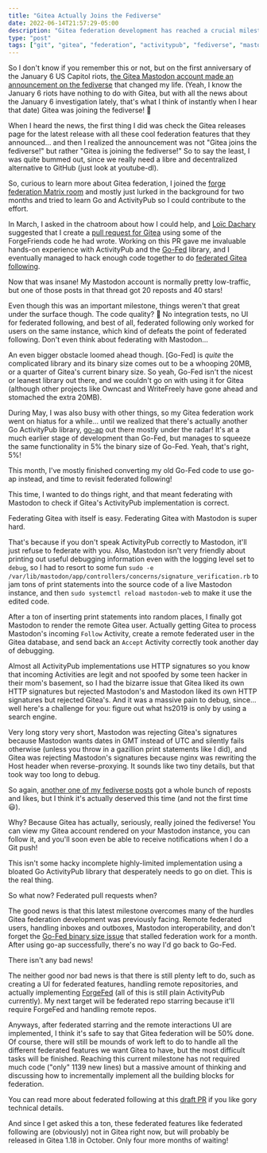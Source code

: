 ```yaml
---
title: "Gitea Actually Joins the Fediverse"
date: 2022-06-14T21:57:29-05:00
description: "Gitea federation development has reached a crucial milestone: federating with Mastodon!"
type: "post"
tags: ["git", "gitea", "federation", "activitypub", "fediverse", "mastodon"]
---
```



So I don't know if you remember this or not, but on the first anniversary of the January 6 US Capitol riots, [the Gitea Mastodon account made an announcement on the fediverse](https://social.gitea.io/@gitea/107576791626052697) that changed my life. (Yeah, I know the January 6 riots have nothing to do with Gitea, but with all the news about the January 6 investigation lately, that's what I think of instantly when I hear that date) Gitea was joining the fediverse! 🎉

When I heard the news, the first thing I did was check the Gitea releases page for the latest release with all these cool federation features that they announced... and then I realized the announcement was not "Gitea joins the fediverse!" but rather "Gitea is joining the fediverse!" So to say the least, I was quite bummed out, since we really need a libre and decentralized alternative to GitHub (just look at youtube-dl).

So, curious to learn more about Gitea federation, I joined the [forge federation Matrix room](https://matrix.to/#/#forgefederation:matrix.batsense.net) and mostly just lurked in the background for two months and tried to learn Go and ActivityPub so I could contribute to the effort.

In March, I asked in the chatroom about how I could help, and [Loïc Dachary](https://blog.dachary.org/) suggested that I create a [pull request for Gitea](https://github.com/go-gitea/gitea/pull/19133) using some of the ForgeFriends code he had wrote. Working on this PR gave me invaluable hands-on experience with ActivityPub and the [Go-Fed](https://go-fed.org/) library, and I eventually managed to hack enough code together to do [federated Gitea following](https://social.exozy.me/@ta180m/108131455903841744).

Now that was insane! My Mastodon account is normally pretty low-traffic, but one of those posts in that thread got 20 reposts and 40 stars!

Even though this was an important milestone, things weren't that great under the surface though. The code quality? 🤢 No integration tests, no UI for federated following, and best of all, federated following only worked for users on the same instance, which kind of defeats the point of federated following. Don't even think about federating with Mastodon...

An even bigger obstacle loomed ahead though. [Go-Fed] is *quite* the complicated library and its binary size comes out to be a whooping 20MB, or a quarter of Gitea's current binary size. So yeah, Go-Fed isn't the nicest or leanest library out there, and we couldn't go on with using it for Gitea (although other projects like Owncast and WriteFreely have gone ahead and stomached the extra 20MB).

During May, I was also busy with other things, so my Gitea federation work went on hiatus for a while... until we realized that there's actually another Go ActivityPub library, [go-ap](https://github.com/go-ap) out there mostly under the radar! It's at a much earlier stage of development than Go-Fed, but manages to squeeze the same functionality in 5% the binary size of Go-Fed. Yeah, that's right, 5%!

This month, I've mostly finished converting my old Go-Fed code to use go-ap instead, and time to revisit federated following!

This time, I wanted to do things right, and that meant federating with Mastodon to check if Gitea's ActivityPub implementation is correct.

Federating Gitea with itself is easy. Federating Gitea with Mastodon is super hard.

That's because if you don't speak ActivityPub correctly to Mastodon, it'll just refuse to federate with you. Also, Mastodon isn't very friendly about printing out useful debugging information even with the logging level set to `debug`, so I had to resort to some fun `sudo -e /var/lib/mastodon/app/controllers/concerns/signature_verification.rb` to jam tons of print statements into the source code of a live Mastodon instance, and then `sudo systemctl reload mastodon-web` to make it use the edited code.

After a ton of inserting print statements into random places, I finally got Mastodon to render the remote Gitea user. Actually getting Gitea to process Mastodon's incoming `Follow` Activity, create a remote federated user in the Gitea database, and send back an `Accept` Activity correctly took another day of debugging.

Almost all ActivityPub implementations use HTTP signatures so you know that incoming Activities are legit and not spoofed by some teen hacker in their mom's basement, so I had the bizarre issue that Gitea liked its own HTTP signatures but rejected Mastodon's and Mastodon liked its own HTTP signatures but rejected Gitea's. And it was a massive pain to debug, since... well here's a challenge for you: figure out what hs2019 is only by using a search engine.

Very long story very short, Mastodon was rejecting Gitea's signatures because Mastodon wants dates in GMT instead of UTC and silently fails otherwise (unless you throw in a gazillion print statements like I did), and Gitea was rejecting Mastodon's signatures because nginx was rewriting the Host header when reverse-proxying. It sounds like two tiny details, but that took way too long to debug.

So again, [another one of my fediverse posts](https://social.exozy.me/@ta180m/108472185098129371) got a whole bunch of reposts and likes, but I think it's actually deserved this time (and not the first time 😃).

Why? Because Gitea has actually, seriously, really joined the fediverse! You can view my Gitea account rendered on your Mastodon instance, you can follow it, and you'll soon even be able to receive notifications when I do a Git push!

This isn't some hacky incomplete highly-limited implementation using a bloated Go ActivityPub library that desperately needs to go on diet. This is the real thing.

So what now? Federated pull requests when?

The good news is that this latest milestone overcomes many of the hurdles Gitea federation development was previously facing. Remote federated users, handling inboxes and outboxes, Mastodon interoperability, and don't forget the [Go-Fed binary size issue](https://gitea.com/gitea/go-fed-activity/issues/1) that stalled federation work for a month. After using go-ap successfully, there's no way I'd go back to Go-Fed.

There isn't any bad news!

The neither good nor bad news is that there is still plenty left to do, such as creating a UI for federated features, handling remote repositories, and actually implementing [ForgeFed](https://forgefed.org/) (all of this is still plain ActivityPub currently). My next target will be federated repo starring because it'll require ForgeFed and handling remote repos.

Anyways, after federated starring and the remote interactions UI are implemented, I think it's safe to say that Gitea federation will be 50% done. Of course, there will still be mounds of work left to do to handle all the different federated features we want Gitea to have, but the most difficult tasks will be finished. Reaching this current milestone has not required much code ("only" 1139 new lines) but a massive amount of thinking and discussing how to incrementally implement all the building blocks for federation.

You can read more about federated following at this [draft PR](https://gitea.com/Ta180m/gitea/pulls/6) if you like gory technical details.

And since I get asked this a ton, these federated features like federated following are (obviously) not in Gitea right now, but will probably be released in Gitea 1.18 in October. Only four more months of waiting!
